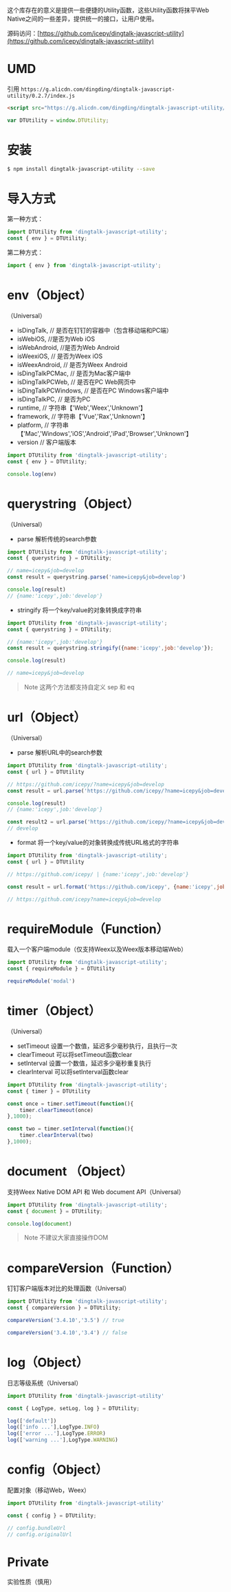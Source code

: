 这个库存在的意义是提供一些便捷的Utility函数，这些Utility函数将抹平Web Native之间的一些差异，提供统一的接口，让用户使用。

源码访问：[https://github.com/icepy/dingtalk-javascript-utility](https://github.com/icepy/dingtalk-javascript-utility)


# UMD

引用 `https://g.alicdn.com/dingding/dingtalk-javascript-utility/0.2.7/index.js`

```HTML
<script src="https://g.alicdn.com/dingding/dingtalk-javascript-utility/0.2.7/index.js"> </script>
```

```JavaScript
var DTUtility = window.DTUtility;
```

# 安装

```bash
$ npm install dingtalk-javascript-utility --save
```

# 导入方式

第一种方式：

```JavaScript
import DTUtility from 'dingtalk-javascript-utility';
const { env } = DTUtility;
```

第二种方式：
```JavaScript
import { env } from 'dingtalk-javascript-utility';
```

# env（Object）

（Universal）

* isDingTalk, // 是否在钉钉的容器中（包含移动端和PC端）
* isWebiOS, //是否为Web iOS
* isWebAndroid, //是否为Web Android
* isWeexiOS, // 是否为Weex iOS
* isWeexAndroid, // 是否为Weex Android
* isDingTalkPCMac, // 是否为Mac客户端中
* isDingTalkPCWeb, // 是否在PC Web网页中
* isDingTalkPCWindows, // 是否在PC Windows客户端中
* isDingTalkPC, // 是否为PC
* runtime,  // 字符串【'Web','Weex','Unknown'】
* framework, // 字符串【'Vue','Rax','Unknown'】
* platform, // 字符串【'Mac','Windows','iOS','Android','iPad','Browser','Unknown'】
* version // 客户端版本

```JavaScript
import DTUtility from 'dingtalk-javascript-utility';
const { env } = DTUtility;

console.log(env)
```

# querystring（Object）

（Universal）

* parse 解析传统的search参数

```JavaScript
import DTUtility from 'dingtalk-javascript-utility';
const { querystring } = DTUtility;

// name=icepy&job=develop
const result = querystring.parse('name=icepy&job=develop')

console.log(result)
// {name:'icepy',job:'develop'}
```

* stringify 将一个key/value的对象转换成字符串

```JavaScript
import DTUtility from 'dingtalk-javascript-utility';
const { querystring } = DTUtility;

// {name:'icepy',job:'develop'}
const result = querystring.stringify({name:'icepy',job:'develop'});

console.log(result)

// name=icepy&job=develop
```

> Note 这两个方法都支持自定义 sep 和 eq

# url（Object）

（Universal）

* parse 解析URL中的search参数

```JavaScript
import DTUtility from 'dingtalk-javascript-utility';
const { url } = DTUtility

// https://github.com/icepy/?name=icepy&job=develop
const result = url.parse('https://github.com/icepy/?name=icepy&job=develop')

console.log(result)
// {name:'icepy',job:'develop'}

const result2 = url.parse('https://github.com/icepy/?name=icepy&job=develop','job')
// develop

```

* format 将一个key/value的对象转换成传统URL格式的字符串

```JavaScript
import DTUtility from 'dingtalk-javascript-utility';
const { url } = DTUtility

// https://github.com/icepy/ | {name:'icepy',job:'develop'}

const result = url.format('https://github.com/icepy', {name:'icepy',job:'develop'});

// https://github.com/icepy?name=icepy&job=develop

```

# requireModule（Function）

载入一个客户端module（仅支持Weex以及Weex版本移动端Web）

```JavaScript
import DTUtility from 'dingtalk-javascript-utility';
const { requireModule } = DTUtility

requireModule('modal')

```

# timer（Object）

（Universal）

* setTimeout 设置一个数值，延迟多少毫秒执行，且执行一次
* clearTimeout 可以将setTimeout函数clear
* setInterval 设置一个数值，延迟多少毫秒重复执行
* clearInterval 可以将setInterval函数clear

```JavaScript
import DTUtility from 'dingtalk-javascript-utility';
const { timer } = DTUtility

const once = timer.setTimeout(function(){
	timer.clearTimeout(once)
},1000);

const two = timer.setInterval(function(){
	timer.clearInterval(two)
},1000);

```

# document （Object）

支持Weex Native DOM API 和 Web document API（Universal）

```JavaScript
import DTUtility from 'dingtalk-javascript-utility';
const { document } = DTUtility;

console.log(document)
```

> Note 不建议大家直接操作DOM

# compareVersion（Function）

钉钉客户端版本对比的处理函数（Universal）

```JavaScript
import DTUtility from 'dingtalk-javascript-utility';
const { compareVersion } = DTUtility;

compareVersion('3.4.10','3.5') // true 

compareVersion('3.4.10','3.4') // false

```

# log（Object）

日志等级系统（Universal）

```JavaScript
import DTUtility from 'dingtalk-javascript-utility'

const { LogType, setLog, log } = DTUtility;

log(['default'])
log(['info ...'],LogType.INFO)
log(['error ...'],LogType.ERROR)
log(['warning ...'],LogType.WARNING)
```

# config（Object）

配置对象（移动Web，Weex）

```JavaScript
import DTUtility from 'dingtalk-javascript-utility'

const { config } = DTUtility;

// config.bundleUrl
// config.originalUrl
```

# Private

实验性质（慎用）
